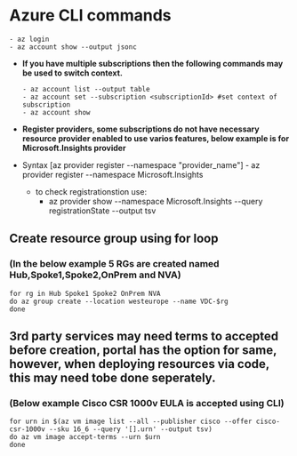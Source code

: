 # Azure CLI commands
    - az login
    - az account show --output jsonc

  - **If you have multiple subscriptions then the following commands may be used to switch context.**

        - az account list --output table
        - az account set --subscription <subscriptionId> #set context of subscription   
        - az account show

  - **Register providers, some subscriptions do not have necessary resource provider enabled to use varios features, below example is for Microsoft.Insights provider**
  - Syntax [az provider register --namespace "provider_name"]
        - az provider register --namespace Microsoft.Insights 
    - to check registrationstion use:
        - az provider show --namespace Microsoft.Insights --query registrationState --output tsv
     

## Create resource group using for loop 
### (In the below example 5 RGs are created named Hub,Spoke1,Spoke2,OnPrem and NVA)

    for rg in Hub Spoke1 Spoke2 OnPrem NVA 
    do az group create --location westeurope --name VDC-$rg
    done

## 3rd party services may need terms to accepted before creation, portal has the option for same, however, when deploying resources via code, this may need tobe done seperately.
### (Below example Cisco CSR 1000v EULA is accepted using CLI)

    for urn in $(az vm image list --all --publisher cisco --offer cisco-csr-1000v --sku 16_6 --query '[].urn' --output tsv)
    do az vm image accept-terms --urn $urn
    done
